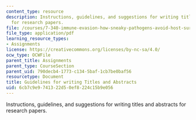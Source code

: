 ```yaml
---
content_type: resource
description: Instructions, guidelines, and suggestions for writing titles and abstracts
  for research papers.
file: /courses/7-340-immune-evasion-how-sneaky-pathogens-avoid-host-surveillance-spring-2004/6cb7c9e9741322d50ef8224c15b9e056_guide_title_abs.pdf
file_type: application/pdf
learning_resource_types:
- Assignments
license: https://creativecommons.org/licenses/by-nc-sa/4.0/
ocw_type: OCWFile
parent_title: Assignments
parent_type: CourseSection
parent_uid: 790decb4-1773-c134-5baf-1cb7be0baf56
resourcetype: Document
title: Guidelines for writing Titles and Abstracts
uid: 6cb7c9e9-7413-22d5-0ef8-224c15b9e056
---
```

Instructions, guidelines, and suggestions for writing titles and abstracts for research papers.